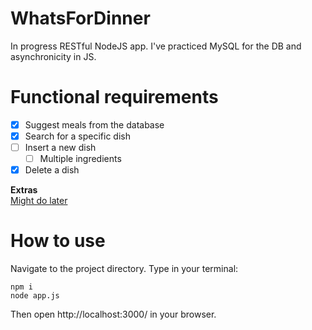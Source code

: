 # WhatsForDinner
In progress RESTful NodeJS app. I've practiced MySQL for the DB and asynchronicity in JS.

# Functional requirements
- [x] Suggest meals from the database
- [x] Search for a specific dish
- [ ] Insert a new dish
    - [ ] Multiple ingredients
- [x] Delete a dish

**Extras** \
[Might do later](https://github.com/muhammadihabk/WhatsForDinner/blob/main/Extras.md)

# How to use
Navigate to the project directory. Type in your terminal:
```
npm i
node app.js
```
Then open http://localhost:3000/ in your browser.
